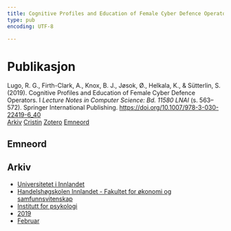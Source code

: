 ```yaml
---
title: Cognitive Profiles and Education of Female Cyber Defence Operators
type: pub
encoding: UTF-8

---
```

<h1>Publikasjon</h1>
<article id="csl-bib-container-YCVXQF3K" class="csl-bib-container">
  <div class="csl-bib-body"> <div class="csl-entry">Lugo, R. G., Firth-Clark, A., Knox, B. J., Jøsok, Ø., Helkala, K., &#38; Sütterlin, S. (2019). Cognitive Profiles and Education of Female Cyber Defence Operators. I <i>Lecture Notes in Computer Science: Bd. 11580 LNAI</i> (s. 563–572). Springer International Publishing. <a href="https://doi.org/10.1007/978-3-030-22419-6_40">https://doi.org/10.1007/978-3-030-22419-6_40</a></div> </div>
  <div class="csl-bib-buttons">
    <a href="#taxonomy-article-YCVXQF3K" alt="archive" class="csl-bib-button">Arkiv</a>
    <a href="https://app.cristin.no/results/show.jsf?id=1678555" alt="Cristin" class="csl-bib-button">Cristin</a>
    <a href="http://zotero.org/groups/5881554/items/YCVXQF3K" alt="Zotero" class="csl-bib-button">Zotero</a>
    <a href="#keywords-article-YCVXQF3K" alt="keywords" class="csl-bib-button">Emneord</a>
  </div>
  <div id="csl-bib-meta-container-YCVXQF3K"></div>
</article>
<div id="csl-bib-meta-YCVXQF3K" class="csl-bib-meta">
  <article id="keywords-article-YCVXQF3K" class="keywords-article">
    <h1>Emneord</h1>
    
  </article>
  <article id="taxonomy-article-YCVXQF3K" class="taxonomy-article">
    <h1>Arkiv</h1>
    <ul>
      <li>
        <a href="/nn/archive/?key=3DCRN523">Universitetet i Innlandet</a>
      </li>
      <li>
        <a href="/nn/archive/?key=DU8Q9LN9">Handelshøgskolen Innlandet - Fakultet for økonomi og samfunnsvitenskap</a>
      </li>
      <li>
        <a href="/nn/archive/?key=KTD9NXA8">Institutt for psykologi</a>
      </li>
      <li>
        <a href="/nn/archive/?key=37B43Z6Y">2019</a>
      </li>
      <li>
        <a href="/nn/archive/?key=BE7BKQU4">Februar</a>
      </li>
    </ul>
  </article>
</div>
